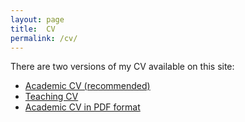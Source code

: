 ```yaml
---
layout: page
title:  CV
permalink: /cv/
---
```

There are two versions of my CV available on this site:

- [Academic CV (recommended)](cv-pt_br)
- [Teaching CV](_cv/cv-en_us)
- [Academic CV in PDF format](pdf/myCV.pdf)
